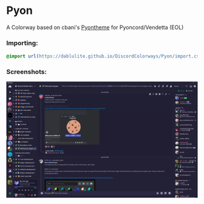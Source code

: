 # Pyon
A Colorway based on cbani's [Pyontheme](https://github.com/rennpy/pyontheme) for Pyoncord/Vendetta (EOL)

### Importing:
```css
@import url(https://dablulite.github.io/DiscordColorways/Pyon/import.css");
```

### Screenshots:
![alt text](image.png)